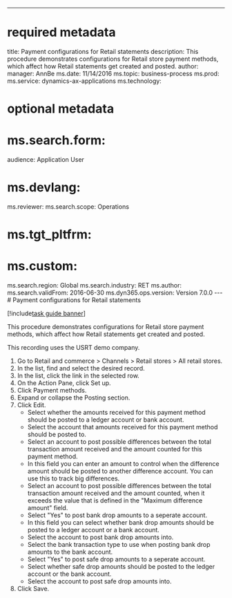 --- 
# required metadata 
 
title: Payment configurations for Retail statements
description: This procedure demonstrates configurations for Retail store payment methods, which affect how Retail statements get created and posted. 
author: 
manager: AnnBe 
ms.date: 11/14/2016
ms.topic: business-process 
ms.prod:  
ms.service: dynamics-ax-applications 
ms.technology:  
 
# optional metadata 
 
# ms.search.form:   
audience: Application User 
# ms.devlang:  
ms.reviewer: 
ms.search.scope: Operations 
# ms.tgt_pltfrm:  
# ms.custom:  
ms.search.region: Global
ms.search.industry: RET
ms.author: 
ms.search.validFrom: 2016-06-30 
ms.dyn365.ops.version: Version 7.0.0 
---# Payment configurations for Retail statements

[!include[task guide banner](../includes/task-guide-banner.md)]

This procedure demonstrates configurations for Retail store payment methods, which affect how Retail statements get created and posted.
This recording uses the USRT demo company.

1. Go to Retail and commerce > Channels > Retail stores > All retail stores.
2. In the list, find and select the desired record.
3. In the list, click the link in the selected row.
4. On the Action Pane, click Set up.
5. Click Payment methods.
6. Expand or collapse the Posting section.
7. Click Edit.
    * Select whether the amounts received for this payment method should be posted to a ledger account or bank account.  
    * Select the account that amounts received for this payment method should be posted to.  
    * Select an account to post possible differences between the total transaction amount received and the amount counted for this payment method.  
    * In this field you can enter an amount to control when the difference amount should be posted to another difference account. You can use this to track big differences.  
    * Select an account to post possible differences between the total transaction amount received and the amount counted, when it exceeds the value that is defined in the "Maximum difference amount" field.  
    * Select "Yes" to post bank drop amounts to a seperate account.  
    * In this field you can select whether bank drop amounts should be posted to a ledger account or a bank account.  
    * Select the account to post bank drop amounts into.  
    * Select the bank transaction type to use when posting bank drop amounts to the bank account.  
    * Select "Yes" to post safe drop amounts to a seperate account.  
    * Select whether safe drop amounts should be posted to the ledger account or the bank account.  
    * Select the account to post safe drop amounts into.  
8. Click Save.

